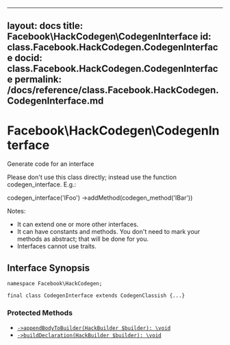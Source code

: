 
***

layout: docs
title: Facebook\\HackCodegen\\CodegenInterface
id: class.Facebook.HackCodegen.CodegenInterface
docid: class.Facebook.HackCodegen.CodegenInterface
permalink: /docs/reference/class.Facebook.HackCodegen.CodegenInterface.md
---







# Facebook\\HackCodegen\\CodegenInterface




Generate code for an interface




Please don't use this class directly; instead
use the function codegen_interface.  E.g.:




codegen_interface('IFoo')
->addMethod(codegen_method('IBar'))




Notes:

- It can extend one or more other interfaces.
- It can have constants and methods.  You don't need to mark your methods as
  abstract; that will be done for you.
- Interfaces cannot use traits.




## Interface Synopsis




``` Hack
namespace Facebook\HackCodegen;

final class CodegenInterface extends CodegenClassish {...}
```




### Protected Methods




+ [` ->appendBodyToBuilder(HackBuilder $builder): \void `](<class.Facebook.HackCodegen.CodegenInterface.appendBodyToBuilder.md>)
+ [` ->buildDeclaration(HackBuilder $builder): \void `](<class.Facebook.HackCodegen.CodegenInterface.buildDeclaration.md>)